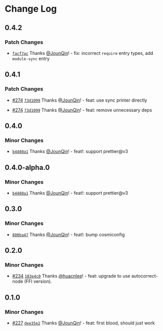 # Change Log

## 0.4.2

### Patch Changes

- [`facf7ac`](https://github.com/un-ts/prettier/commit/facf7acb0eff0520a74de4f8f710c8bdaeeb40e9) Thanks [@JounQin](https://github.com/JounQin)! - fix: incorrect `require` entry types, add `module-sync` entry

## 0.4.1

### Patch Changes

- [#274](https://github.com/un-ts/prettier/pull/274) [`73d1099`](https://github.com/un-ts/prettier/commit/73d109967b6450332d705d5441173bcfb2c8ae05) Thanks [@JounQin](https://github.com/JounQin)! - feat: use sync printer directly

- [#274](https://github.com/un-ts/prettier/pull/274) [`73d1099`](https://github.com/un-ts/prettier/commit/73d109967b6450332d705d5441173bcfb2c8ae05) Thanks [@JounQin](https://github.com/JounQin)! - feat: remove unnecessary deps

## 0.4.0

### Minor Changes

- [`b4480a1`](https://github.com/un-ts/prettier/commit/b4480a1ba0e94b697cf4637a158b388dc28a9bc0) Thanks [@JounQin](https://github.com/JounQin)! - feat!: support prettier@v3

## 0.4.0-alpha.0

### Minor Changes

- [`b4480a1`](https://github.com/un-ts/prettier/commit/b4480a1ba0e94b697cf4637a158b388dc28a9bc0) Thanks [@JounQin](https://github.com/JounQin)! - feat!: support prettier@v3

## 0.3.0

### Minor Changes

- [`880ba47`](https://github.com/un-ts/prettier/commit/880ba47a6c9f1891af2d6cc893585e5f186f3a3f) Thanks [@JounQin](https://github.com/JounQin)! - feat!: bump cosmiconfig

## 0.2.0

### Minor Changes

- [#234](https://github.com/un-ts/prettier/pull/234) [`103e4c0`](https://github.com/un-ts/prettier/commit/103e4c0770dc2a4cba54c1798abcd26f9a5e8908) Thanks [@huacnlee](https://github.com/huacnlee)! - feat: upgrade to use autocorrect-node (FFI version).

## 0.1.0

### Minor Changes

- [#227](https://github.com/un-ts/prettier/pull/227) [`dee35e2`](https://github.com/un-ts/prettier/commit/dee35e2b44819ad20b8d3fcd09c01cda5c12f936) Thanks [@JounQin](https://github.com/JounQin)! - feat: first blood, should just work
